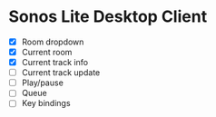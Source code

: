 # Sonos Lite Desktop Client

- [X] Room dropdown
- [X] Current room
- [X] Current track info
- [ ] Current track update
- [ ] Play/pause
- [ ] Queue
- [ ] Key bindings